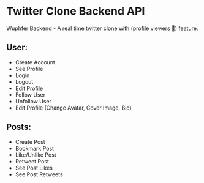 # Twitter Clone Backend API

Wuphfer Backend - A real time twitter clone with (profile viewers 👀) feature.

## User:

- Create Account
- See Profile
- Login
- Logout
- Edit Profile
- Follow User
- Unfollow User
- Edit Profile (Change Avatar, Cover Image, Bio)

## Posts:

- Create Post
- Bookmark Post
- Like/Unlike Post
- Retweet Post
- See Post Likes
- See Post Retweets
